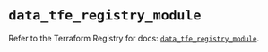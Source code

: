 # `data_tfe_registry_module`

Refer to the Terraform Registry for docs: [`data_tfe_registry_module`](https://registry.terraform.io/providers/hashicorp/tfe/0.69.0/docs/data-sources/registry_module).
